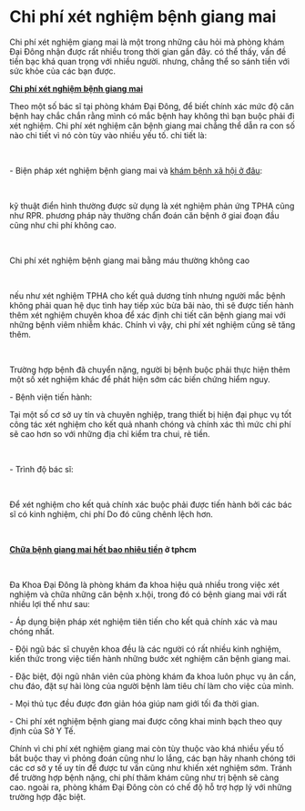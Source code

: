 <h1>Chi phí xét nghiệm bệnh giang mai</h1>
<p>Chi phí xét nghiệm giang mai là một trong những câu hỏi mà phòng khám Đại Đông nhận được rất nhiều trong thời gian gần đây. có thể thấy, vấn đề tiền bạc khá quan trọng với nhiều người. nhưng, chẳng thể so sánh tiền với sức khỏe của các bạn được.</p>

<p><a href="http://phongkhamdaidong.vn/chi-phi-xet-nghiem-chua-tri-benh-giang-mai-het-bao-nhieu-tien-12.html"><strong>Chi phí xét nghiệm bệnh giang mai</strong></a></p>

<p>Theo một số bác sĩ tại phòng khám Đại Đông, để biết chính xác mức độ căn bệnh hay chắc chắn rằng mình có mắc bệnh hay không thì bạn buộc phải đi xét nghiệm. Chi phí xét nghiệm căn bệnh giang mai chẳng thể dẫn ra con số nào chi tiết vì nó còn tùy vào nhiều yếu tố. chi tiết là:</p>


<p>&nbsp;</p>

<p>- Biện pháp xét nghiệm bệnh giang mai và <a href="http://phongkhamdaidong.vn/kham-chua-benh-xa-hoi-o-dau-tot-nhat-tai-tphcm-13.html">khám bệnh xã hội ở đâu</a>:</p>

<p>&nbsp;</p>

<p>kỹ thuật điển hình thường được sử dụng là xét nghiệm phản ứng TPHA cũng như RPR. phương pháp này thường chẩn đoán căn bệnh ở giai đoạn đầu cũng như chi phí không cao.</p>

<p>&nbsp;</p>

<p>Chi phí xét nghiệm bệnh giang mai bằng máu thường không cao</p>

<p>&nbsp;</p>

<p>nếu như xét nghiệm TPHA cho kết quả dương tính nhưng người mắc bệnh không phải quan hệ dục tình hay tiếp xúc bừa bãi nào, thì sẽ được tiến hành thêm xét nghiệm chuyên khoa để xác định chi tiết căn bệnh giang mai với những bệnh viêm nhiễm khác. Chính vì vậy, chi phí xét nghiệm cũng sẽ tăng thêm.</p>

<p>&nbsp;</p>

<p>Trường hợp bệnh đã chuyển nặng, người bị bệnh buộc phải thực hiện thêm một số xét nghiệm khác để phát hiện sớm các biến chứng hiểm nguy.</p>

<p>- Bệnh viện tiến hành:</p>

<p>Tại một số cơ sở uy tín và chuyên nghiệp, trang thiết bị hiện đại phục vụ tốt công tác xét nghiệm cho kết quả nhanh chóng và chính xác thì mức chi phí sẽ cao hơn so với những địa chỉ kiểm tra chui, rẻ tiền.</p>

<p>&nbsp;</p>

<p>- Trình độ bác sĩ:</p>

<p>&nbsp;</p>

<p>Để xét nghiệm cho kết quả chính xác buộc phải được tiến hành bởi các bác sĩ có kinh nghiệm, chi phí Do đó cũng chênh lệch hơn.</p>

<p>&nbsp;</p>

<p><strong><a href="http://phongkhamdaidong.vn/chi-phi-xet-nghiem-chua-tri-benh-giang-mai-het-bao-nhieu-tien-12.html">Chữa bệnh giang mai hết bao nhiêu tiền</a> ở tphcm</strong></p>

<p>&nbsp;</p>

<p>Đa Khoa Đại Đông là phòng khám đa khoa hiệu quả nhiều trong việc xét nghiệm và chữa những căn bệnh x.hội, trong đó có bệnh giang mai với rất nhiều lợi thế như sau:</p>

<p>- Áp dụng biện pháp xét nghiệm tiên tiến cho kết quả chính xác và mau chóng nhất.</p>

<p>- Đội ngũ bác sĩ chuyên khoa đều là các người có rất nhiều kinh nghiệm, kiến thức trong việc tiến hành những bước xét nghiệm căn bệnh giang mai.</p>

<p>- Đặc biệt, đội ngũ nhân viên của phòng khám đa khoa luôn phục vụ ân cần, chu đáo, đặt sự hài lòng của người bệnh làm tiêu chí làm cho việc của mình.</p>

<p>- Mọi thủ tục đều được đơn giản hóa giúp nam giới tối đa thời gian.</p>

<p>- Chi phí xét nghiệm bệnh giang mai được công khai minh bạch theo quy định của Sở Y Tế.</p>

<p>Chính vì chi phí xét nghiệm giang mai còn tùy thuộc vào khá nhiều yếu tố bắt buộc thay vì phỏng đoán cũng như lo lắng, các bạn hãy nhanh chóng tới các cơ sở y tế uy tín để được tư vấn cũng như khiến xét nghiệm sớm. Tránh để trường hợp bệnh nặng, chi phí thăm khám cũng như trị bệnh sẽ càng cao. ngoài ra, phòng khám Đại Đông còn có chế độ hỗ trợ hợp lý với những trường hợp đặc biệt.</p>

<p>&nbsp;</p>
